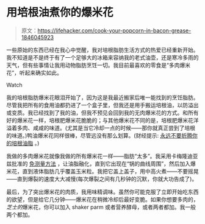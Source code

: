 # 用培根油煮你的爆米花

> 原文：<https://lifehacker.com/cook-your-popcorn-in-bacon-grease-1846045923>

一些原始的东西已经在我心中觉醒，我对培根脂肪生活方式的热爱已经重新开始。我不知道是不是终于有了一个足够大的冰箱来容纳我的老式油壶，还是寒冷多雨的天气，但有些事情让我用动物脂肪烹饪一切。我目前最喜欢的零食是“多肉爆米花”，听起来确实如此。

Watch

我的培根脂肪爆米花眼泪开始了，因为这是我最近搬家后唯一能找到的烹饪脂肪。尽管我把所有的食用油都扔进了一个盒子里，但我还是用手搬运培根油，以防溢出或变质。我已经找到了我的油，但我不预见会回到我的无肉爆米花的方式。和所有好的爆米花一样，培根肥爆米花脆脆的；与其他爆米花不同的是，培根肥爆米花洋溢着多肉、咸咸的味道。(尤其是当它冷却一点的时候——那你就真正尝到了培根的味道。)鸭油爆米花同样很棒，尽管远没有那么划算。(财经提示: [永远不要折腾你的培根油脂](https://skillet.lifehacker.com/how-to-collect-store-and-cook-with-bacon-grease-1833410977) 。)

我做的多肉爆米花就像我做的所有爆米花一样——脂肪“太多”。我采用卡梅隆迪亚兹批准的 [免测量方法](https://lifehacker.com/make-your-popcorn-with-too-much-oil-1845292853) ，让油脂融化，直到它出现在“锅的曲线周围”，然后加入爆米花，直到液体脂肪几乎覆盖玉米粒。我把它盖上盖子，用中高火煮——不要摇晃——直到爆裂的速度大大减慢(每次爆裂之间有几秒钟的沉默，你就大功告成了)。

最后，为了突出爆米花的肉质，我用味精调味。虽然你可能克服了立即开始吃东西的欲望，但是给它几分钟——爆米花在稍微冷却后最好变脆。如果你想要多肉的， *芝士的*爆米花，你可以加入 shaker parm 或者营养酵母，或者两者都加。我一般两个都加。